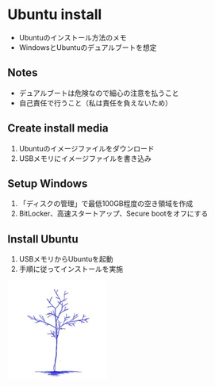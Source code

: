 # Ubuntu install
- Ubuntuのインストール方法のメモ
- WindowsとUbuntuのデュアルブートを想定

## Notes
- デュアルブートは危険なので細心の注意を払うこと
- 自己責任で行うこと（私は責任を負えないため）

## Create install media
1. Ubuntuのイメージファイルをダウンロード
1. USBメモリにイメージファイルを書き込み

## Setup Windows
1. 「ディスクの管理」で最低100GB程度の空き領域を作成
1. BitLocker、高速スタートアップ、Secure bootをオフにする

## Install Ubuntu
1. USBメモリからUbuntuを起動
2. 手順に従ってインストールを実施

![](../../images/BlueTreeIcon_200x200.jpg)
